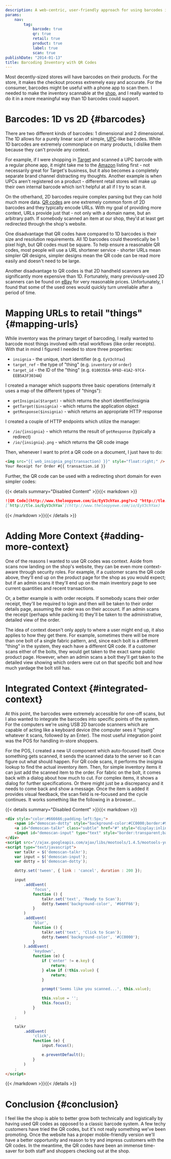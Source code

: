 ```yaml
---
description: A web-centric, user-friendly approach for using barcodes in a retail shop.
params:
    nav:
        tag:
            barcode: true
            qr: true
            retail: true
            product: true
            label: true
            scan: true
publishDate: "2014-01-13"
title: Barcoding Inventory with QR Codes
---
```


Most decently-sized stores will have barcodes on their products. For the store, it makes the checkout process extremely
easy and accurate. For the consumer, barcodes might be useful with a phone app to scan them. I needed to make the
inventory scannable at the [shop][1], and I really wanted to do it in a more meaningful way than 1D barcodes could
support.


# Barcodes: 1D vs 2D {#barcodes}

There are two different kinds of barcodes: 1 dimensional and 2 dimensional. The 1D allows for a purely linear scan of
simple, [UPC][2]-like barcodes. While 1D barcodes are extremely commonplace on many products, I dislike them because
they can't provide any context.

For example, if I were shopping in [Target][3] and scanned a UPC barcode with a regular phone app, it might take me to
the [Amazon][4] listing first - not necessarily great for Target's business, but it also becomes a completely separate
brand channel distracting my thoughts. Another example is when UPCs aren't registered on a product - different retail
stores will make up their own internal barcode which isn't helpful at all if I try to scan it.

On the otherhand, 2D barcodes require complex parsing but they can hold much more data. [QR codes][5] are one extremely
common form of 2D barcodes and they typically encode URLs. With my goal of providing more context, URLs provide just
that - not only with a domain name, but an arbitrary path. If somebody scanned an item at our shop, they'd at least get
redirected through the shop's website.

One disadvantage that QR codes have compared to 1D barcodes is their size and resolution requirements. All 1D barcodes
could theoretically be 1 pixel high, but QR codes must be square. To help ensure a reasonable QR codes, most people
will use a URL shortener service - shorter URLs mean simpler QR designs, simpler designs mean the QR code can be read
more easily and doesn't need to be large.

Another disadvantage to QR codes is that 2D handheld scanners are significantly more expensive than 1D. Fortunately,
many previously-used 2D scanners can be found on [eBay][6] for very reasonable prices. Unfortunately, I found that
some of the used ones would quickly turn unreliable after a period of time.


# Mapping URLs to retail "things" {#mapping-urls}

While inventory was the primary target of barcoding, I really wanted to barcode most things involved with retail
workflows (like order receipts). With that in mind I figured I needed to store three properties:

 * `insignia` - the unique, short identifier (e.g. `EyV3chYax`)
 * `target_ref` - the type of "thing" (e.g. `inventory` or `order`)
 * `target_id` - the ID of the "thing" (e.g. `010035EA-9F6D-41A2-97C4-EEB5A3F3034A`)

I created a manager which supports three basic operations (internally it uses a map of the different types of
"things"):

 * `getInsignia($target)` - which returns the short identifier/insignia
 * `getTarget($insignia)` - which returns the application object
 * `getResponse($insignia)` - which returns an appropriate HTTP response

I created a couple of HTTP endpoints which utilize the manager:

 * `/io/{insignia}` - which returns the result of `getResponse` (typically a redirect)
 * `/io/{insignia}.png` - which returns the QR code image

Then, whenever I want to print a QR code on a document, I just have to do:

```html
<img src="{{ web_insignia_png(transaction) }}" style="float:right;" />
Your Receipt for Order #{{ transaction.id }}
```

Further, the QR code can be used with a redirecting short domain for even simpler codes:

{{< details summary="Disabled Content" >}}{{< markdown >}}

```markdown
![QR Code](http://www.theloopyewe.com/io/EyV3chYax.png?s=2 "http://tle.io/EyV3chYax")  
[`http://tle.io/EyV3chYax`](http://www.theloopyewe.com/io/EyV3chYax)
```

{{< /markdown >}}{{< /details >}}


# Adding More Context {#adding-more-context}

One of the reasons I wanted to use QR codes was context. Aside from scans now landing on the shop's website, they can
be even more context-aware through security roles. For example, if a customer scans the QR code above, they'll end up
on the product page for the shop as you would expect; but if an admin scans it they'll end up on the main inventory
page to see current quantities and recent transactions.

Or, a better example is with order receipts. If somebody scans their order receipt, they'll be required to login and
then will be taken to their order details page, assuming the order was on their account. If an admin scans the receipt
(perhaps while packing it) they'll be taken to the administrative, detailed view of the order.

The idea of context doesn't only apply to where a user might end up, it also applies to how they get there. For
example, sometimes there will be more than one bolt of a single fabric pattern, and, since each bolt is a different
"thing" in the system, they each have a different QR code. If a customer scans either of the bolts, they would get
taken to the exact same public product page. However, when an admin scans a bolt they'll get taken to the detailed
view showing which orders were cut on that specific bolt and how much yardage the bolt still has.



# Integrated Context {#integrated-context}

At this point, the barcodes were extremely accessible for one-off scans, but I also wanted to integrate the barcodes
into specific points of the system. For the computers we're using USB 2D barcode scanners which are capable of acting
like a keyboard device (the computer sees it "typing" whatever it scans, followed by an Enter). The most useful
integration point was the POS for handling in-store shoppers.

For the POS, I created a new UI component which auto-focused itself. Once something gets scanned, it sends the scanned
data to the server so it can figure out what should happen. For QR code scans, it performs the insignia lookup to find
the actual inventory item. Then, for simple inventory items it can just add the scanned item to the order. For fabric
on the bolt, it comes back with a dialog about how much to cut. For complex items, it shows a dialog for further
specifications. Or there might just be a discrepancy and it needs to come back and show a message. Once the item is
added it provides visual feedback, the scan field is re-focused and the cycle continues. It works something like the
following in a browser...

{{< details summary="Disabled Content" >}}{{< markdown >}}

```html
<div style="color:#666666;padding-left:5px;">
    <span id="demoscan-dotty" style="background-color:#CC0000;border:#999999 solid 1px;border-radius:3px;display:inline-block;margin-bottom:-1px;width:12px;height:12px;"></span>
    <a id="demoscan-talkr" class="subtle" href="#" style="display:inline-block;padding:3px 2px;">Click to Scan</a>
    <input id="demoscan-input" type="text" style="border:transparent;background-color:transparent;height:1px;margin:0;padding:0;width:1px;" />
</div>
<script src="//ajax.googleapis.com/ajax/libs/mootools/1.4.5/mootools-yui-compressed.js"></script>
<script type="text/javascript">
    var talkr = $('demoscan-talkr');
    var input = $('demoscan-input');
    var dotty = $('demoscan-dotty');

    dotty.set('tween', { link : 'cancel', duration : 200 });

    input
        .addEvent(
            'focus',
            function () {
                talkr.set('text', 'Ready to Scan');
                dotty.tween('background-color', '#66FF66');
            }
        )
        .addEvent(
            'blur',
            function () {
                talkr.set('text', 'Click to Scan');
                dotty.tween('background-color', '#CC0000');
            }
        ).addEvent(
            'keydown',
            function (e) {
                if ('enter' != e.key) {
                    return;
                } else if (!this.value) {
                    return;
                }

                prompt('Seems like you scanned...', this.value);

                this.value = '';
                this.focus();
            }
        )
    ;

    talkr
        .addEvent(
            'click',
            function (e) {
                input.focus();

                e.preventDefault();
            }
        )
    ;
</script>
```

{{< /markdown >}}{{< /details >}}


# Conclusion {#conclusion}

I feel like the shop is able to better grow both technically and logistically by having used QR codes as opposed to a
classic barcode system. A few techy customers have tried the QR codes, but it's not really something we've been
promoting. Once the website has a proper mobile-friendly version we'll have a better opportunity and reason to try and
impress customers with the QR codes. In the meantime, the QR codes have been an immense time-saver for both staff and
shoppers checking out at the shop.


 [1]: http://www.theloopyewe.com/
 [2]: http://en.wikipedia.org/wiki/Universal_Product_Code
 [3]: http://www.target.com/
 [4]: http://www.amazon.com/
 [5]: http://en.wikipedia.org/wiki/QR_code
 [6]: http://www.ebay.com/
